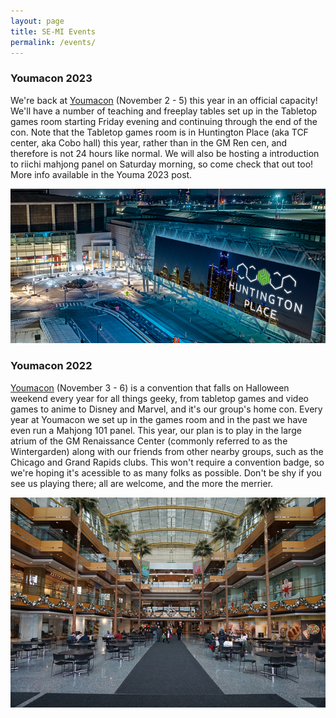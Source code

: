 ```yaml
---
layout: page
title: SE-MI Events
permalink: /events/
---
```


### Youmacon 2023

We're back at [Youmacon](https://www.youmacon.com/) (November 2 - 5) this year in an official capacity! We'll have a number of teaching and freeplay tables set up in the Tabletop games room starting Friday evening and continuing through the end of the con. Note that the Tabletop games room is in Huntington Place (aka TCF center, aka Cobo hall) this year, rather than in the GM Ren cen, and therefore is not 24 hours like normal. We will also be hosting a introduction to riichi mahjong panel on Saturday morning, so come check that out too! More info available in the Youma 2023 post.

<img class="centerAlign" src="https://raw.githubusercontent.com/semiriichi/semiriichi.github.io/master/images/events/huntington.png"/>

### Youmacon 2022

[Youmacon](https://www.youmacon.com/) (November 3 - 6) is a convention that falls on Halloween weekend every year for all things geeky, from tabletop games and video games to anime to Disney and Marvel, and it's our group's home con. Every year at Youmacon we set up in the games room and in the past we have even run a Mahjong 101 panel. This year, our plan is to play in the large atrium of the GM Renaissance Center (commonly referred to as the Wintergarden) along with our friends from other nearby groups, such as the Chicago and Grand Rapids clubs. This won't require a convention badge, so we're hoping it's acessible to as many folks as possible. Don't be shy if you see us playing there; all are welcome, and the more the merrier.

<img class="centerAlign" src="https://raw.githubusercontent.com/semiriichi/semiriichi.github.io/master/images/events/RenCen_Wintergarden.png"/>
